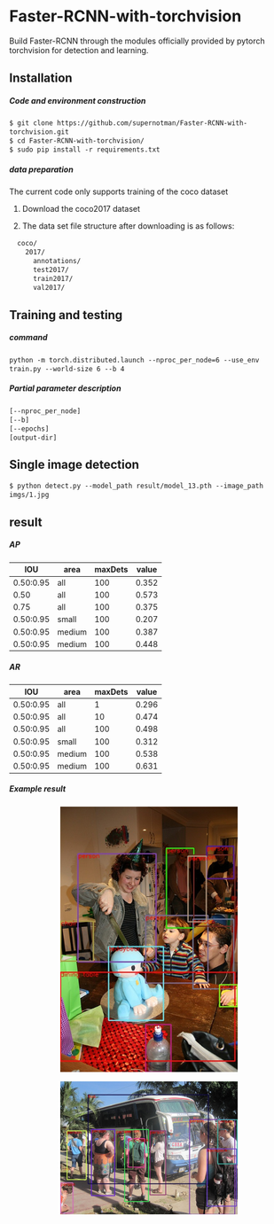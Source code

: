 # Faster-RCNN-with-torchvision
Build Faster-RCNN through the modules officially provided by pytorch torchvision for detection and learning.


## Installation
##### Code and environment construction
    $ git clone https://github.com/supernotman/Faster-RCNN-with-torchvision.git
    $ cd Faster-RCNN-with-torchvision/
    $ sudo pip install -r requirements.txt

##### data preparation
The current code only supports training of the coco dataset
1. Download the coco2017 dataset

2. The data set file structure after downloading is as follows:

```Shell
  coco/
    2017/
      annotations/
      test2017/
      train2017/
      val2017/
```

## Training and testing
##### command
```
python -m torch.distributed.launch --nproc_per_node=6 --use_env train.py --world-size 6 --b 4
```

##### Partial parameter description
```
[--nproc_per_node]     
[--b]                  
[--epochs]            
[output-dir]          
``` 

## Single image detection
```
$ python detect.py --model_path result/model_13.pth --image_path imgs/1.jpg
```

## result

##### AP
IOU | area |  maxDets  |  value    
-|-|-|-
0.50:0.95 | all | 100 | 0.352    
0.50 | all | 100 | 0.573   
0.75 | all | 100 | 0.375   
0.50:0.95 | small | 100 | 0.207 
0.50:0.95 | medium | 100 | 0.387 
0.50:0.95 | medium | 100 | 0.448 

##### AR
IOU | area |  maxDets  |  value    
-|-|-|-
0.50:0.95 | all | 1 | 0.296  
0.50:0.95 | all | 10 | 0.474  
0.50:0.95 | all | 100 | 0.498  
0.50:0.95 | small | 100 | 0.312  
0.50:0.95 | medium | 100 | 0.538  
0.50:0.95 | medium | 100 | 0.631  

##### Example result
<p align="center"><img src="assets/9.jpg" width="320"\></p>
<p align="center"><img src="assets/4.jpg" width="320"\></p>